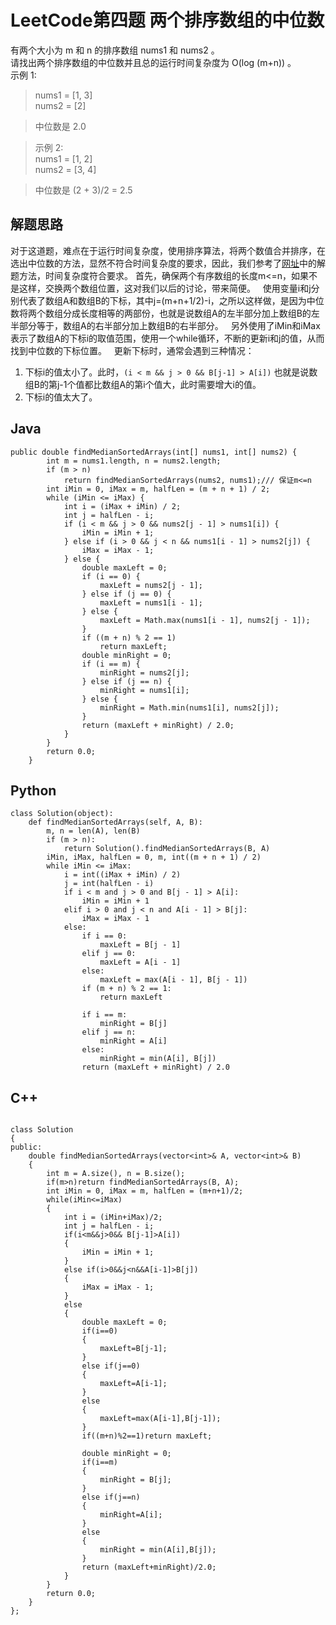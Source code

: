 # LeetCode第四题 两个排序数组的中位数

有两个大小为 m 和 n 的排序数组 nums1 和 nums2 。  
请找出两个排序数组的中位数并且总的运行时间复杂度为 O(log (m+n)) 。  
示例 1:  
> nums1 = [1, 3]  
> nums2 = [2]  
  
> 中位数是 2.0  
 
> 示例 2:  
> nums1 = [1, 2]  
> nums2 = [3, 4]  

> 中位数是 (2 + 3)/2 = 2.5  

## 解题思路
对于这道题，难点在于运行时间复杂度，使用排序算法，将两个数值合并排序，在选出中位数的方法，显然不符合时间复杂度的要求，因此，我们参考了[网址](https://leetcode.com/articles/median-of-two-sorted-arrays/)中的解题方法，时间复杂度符合要求。
首先，确保两个有序数组的长度m<=n，如果不是这样，交换两个数组位置，这对我们以后的讨论，带来简便。  
使用变量i和j分别代表了数组A和数组B的下标，其中j=(m+n+1/2)-i，之所以这样做，是因为中位数将两个数组分成长度相等的两部份，也就是说数组A的左半部分加上数组B的左半部分等于，数组A的右半部分加上数组B的右半部分。  
另外使用了iMin和iMax表示了数组A的下标i的取值范围，使用一个while循环，不断的更新i和j的值，从而找到中位数的下标位置。  
更新下标时，通常会遇到三种情况：  
1. 下标i的值太小了。此时，`(i < m && j > 0 && B[j-1] > A[i])` 也就是说数组B的第j-1个值都比数组A的第i个值大，此时需要增大i的值。  
2. 下标i的值太大了。


## Java
```
public double findMedianSortedArrays(int[] nums1, int[] nums2) {
		int m = nums1.length, n = nums2.length;
		if (m > n)
			return findMedianSortedArrays(nums2, nums1);/// 保证m<=n
		int iMin = 0, iMax = m, halfLen = (m + n + 1) / 2;
		while (iMin <= iMax) {
			int i = (iMax + iMin) / 2;
			int j = halfLen - i;
			if (i < m && j > 0 && nums2[j - 1] > nums1[i]) {
				iMin = iMin + 1;
			} else if (i > 0 && j < n && nums1[i - 1] > nums2[j]) {
				iMax = iMax - 1;
			} else {
				double maxLeft = 0;
				if (i == 0) {
					maxLeft = nums2[j - 1];
				} else if (j == 0) {
					maxLeft = nums1[i - 1];
				} else {
					maxLeft = Math.max(nums1[i - 1], nums2[j - 1]);
				}
				if ((m + n) % 2 == 1)
					return maxLeft;
				double minRight = 0;
				if (i == m) {
					minRight = nums2[j];
				} else if (j == n) {
					minRight = nums1[i];
				} else {
					minRight = Math.min(nums1[i], nums2[j]);
				}
				return (maxLeft + minRight) / 2.0;
			}
		}
		return 0.0;
	}
```
## Python
```
class Solution(object):
    def findMedianSortedArrays(self, A, B):
        m, n = len(A), len(B)
        if (m > n):
            return Solution().findMedianSortedArrays(B, A)
        iMin, iMax, halfLen = 0, m, int((m + n + 1) / 2)
        while iMin <= iMax:
            i = int((iMax + iMin) / 2)
            j = int(halfLen - i)
            if i < m and j > 0 and B[j - 1] > A[i]:
                iMin = iMin + 1
            elif i > 0 and j < n and A[i - 1] > B[j]:
                iMax = iMax - 1
            else:
                if i == 0:
                    maxLeft = B[j - 1]
                elif j == 0:
                    maxLeft = A[i - 1]
                else:
                    maxLeft = max(A[i - 1], B[j - 1])
                if (m + n) % 2 == 1:
                    return maxLeft

                if i == m:
                    minRight = B[j]
                elif j == n:
                    minRight = A[i]
                else:
                    minRight = min(A[i], B[j])
                return (maxLeft + minRight) / 2.0
```
## C++ 
```

class Solution
{
public:
    double findMedianSortedArrays(vector<int>& A, vector<int>& B)
    {
        int m = A.size(), n = B.size();
        if(m>n)return findMedianSortedArrays(B, A);
        int iMin = 0, iMax = m, halfLen = (m+n+1)/2;
        while(iMin<=iMax)
        {
            int i = (iMin+iMax)/2;
            int j = halfLen - i;
            if(i<m&&j>0&& B[j-1]>A[i])
            {
                iMin = iMin + 1;
            }
            else if(i>0&&j<n&&A[i-1]>B[j])
            {
                iMax = iMax - 1;
            }
            else
            {
                double maxLeft = 0;
                if(i==0)
                {
                    maxLeft=B[j-1];
                }
                else if(j==0)
                {
                    maxLeft=A[i-1];
                }
                else
                {
                    maxLeft=max(A[i-1],B[j-1]);
                }
                if((m+n)%2==1)return maxLeft;

                double minRight = 0;
                if(i==m)
                {
                    minRight = B[j];
                }
                else if(j==n)
                {
                    minRight=A[i];
                }
                else
                {
                    minRight = min(A[i],B[j]);
                }
                return (maxLeft+minRight)/2.0;
            }
        }
        return 0.0;
    }
};
```
